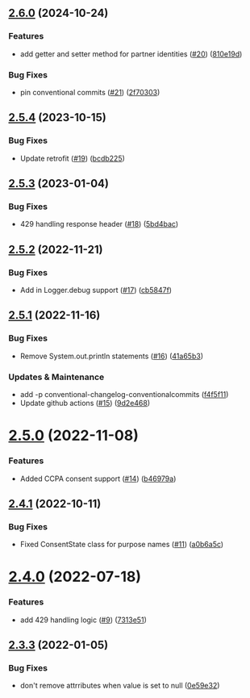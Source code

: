 ## [2.6.0](https://github.com/mParticle/mparticle-java-events-sdk/compare/v2.5.4...v2.6.0) (2024-10-24)


### Features

* add getter and setter method for partner identities ([#20](https://github.com/mParticle/mparticle-java-events-sdk/issues/20)) ([810e19d](https://github.com/mParticle/mparticle-java-events-sdk/commit/810e19d7d23d3d02c381e38ec689d047e771ccaf))


### Bug Fixes

* pin conventional commits ([#21](https://github.com/mParticle/mparticle-java-events-sdk/issues/21)) ([2f70303](https://github.com/mParticle/mparticle-java-events-sdk/commit/2f70303f52b936ed075142f83a6d17fa07e51ed5))

## [2.5.4](https://github.com/mParticle/mparticle-java-events-sdk/compare/v2.5.3...v2.5.4) (2023-10-15)


### Bug Fixes

* Update retrofit ([#19](https://github.com/mParticle/mparticle-java-events-sdk/issues/19)) ([bcdb225](https://github.com/mParticle/mparticle-java-events-sdk/commit/bcdb225201a47b0369502bb902c0037f3affc3bb))

## [2.5.3](https://github.com/mParticle/mparticle-java-events-sdk/compare/v2.5.2...v2.5.3) (2023-01-04)


### Bug Fixes

* 429 handling response header ([#18](https://github.com/mParticle/mparticle-java-events-sdk/issues/18)) ([5bd4bac](https://github.com/mParticle/mparticle-java-events-sdk/commit/5bd4bacdfc18273c2da9001d721ce176856a1ffa))

## [2.5.2](https://github.com/mParticle/mparticle-java-events-sdk/compare/v2.5.1...v2.5.2) (2022-11-21)


### Bug Fixes

* Add in Logger.debug support ([#17](https://github.com/mParticle/mparticle-java-events-sdk/issues/17)) ([cb5847f](https://github.com/mParticle/mparticle-java-events-sdk/commit/cb5847f1baef65e2616c04ab971839f6ce649b49))

## [2.5.1](https://github.com/mParticle/mparticle-java-events-sdk/compare/v2.5.0...v2.5.1) (2022-11-16)


### Bug Fixes

* Remove System.out.println statements ([#16](https://github.com/mParticle/mparticle-java-events-sdk/issues/16)) ([41a65b3](https://github.com/mParticle/mparticle-java-events-sdk/commit/41a65b3a7811f794494d2ed7a399d72f815c7dac))


### Updates & Maintenance

* add -p conventional-changelog-conventionalcommits ([f4f5f11](https://github.com/mParticle/mparticle-java-events-sdk/commit/f4f5f11538e49bab4da70e834a494f0b6e3b3cf9))
* Update github actions ([#15](https://github.com/mParticle/mparticle-java-events-sdk/issues/15)) ([9d2e468](https://github.com/mParticle/mparticle-java-events-sdk/commit/9d2e468a5daf5fd542e20d8ee5385b610d64335e))

# [2.5.0](https://github.com/mParticle/mparticle-java-events-sdk/compare/v2.4.1...v2.5.0) (2022-11-08)


### Features

* Added CCPA consent support ([#14](https://github.com/mParticle/mparticle-java-events-sdk/issues/14)) ([b46979a](https://github.com/mParticle/mparticle-java-events-sdk/commit/b46979ab42328320184e67f9aca74ae29ddee031))

## [2.4.1](https://github.com/mParticle/mparticle-java-events-sdk/compare/v2.4.0...v2.4.1) (2022-10-11)


### Bug Fixes

* Fixed ConsentState class for purpose names ([#11](https://github.com/mParticle/mparticle-java-events-sdk/issues/11)) ([a0b6a5c](https://github.com/mParticle/mparticle-java-events-sdk/commit/a0b6a5cef81211311489d9413954b2120a8b21f7))

# [2.4.0](https://github.com/mParticle/mparticle-java-events-sdk/compare/v2.3.3...v2.4.0) (2022-07-18)


### Features

* add 429 handling logic ([#9](https://github.com/mParticle/mparticle-java-events-sdk/issues/9)) ([7313e51](https://github.com/mParticle/mparticle-java-events-sdk/commit/7313e51ead7b4e3486328de74c27cfdce6d85c13))

## [2.3.3](https://github.com/mParticle/mparticle-java-events-sdk/compare/v2.3.2...v2.3.3) (2022-01-05)


### Bug Fixes

* don't remove attrributes when value is set to null ([0e59e32](https://github.com/mParticle/mparticle-java-events-sdk/commit/0e59e324bf345da9009026a7eeeb9ae3020af333))
